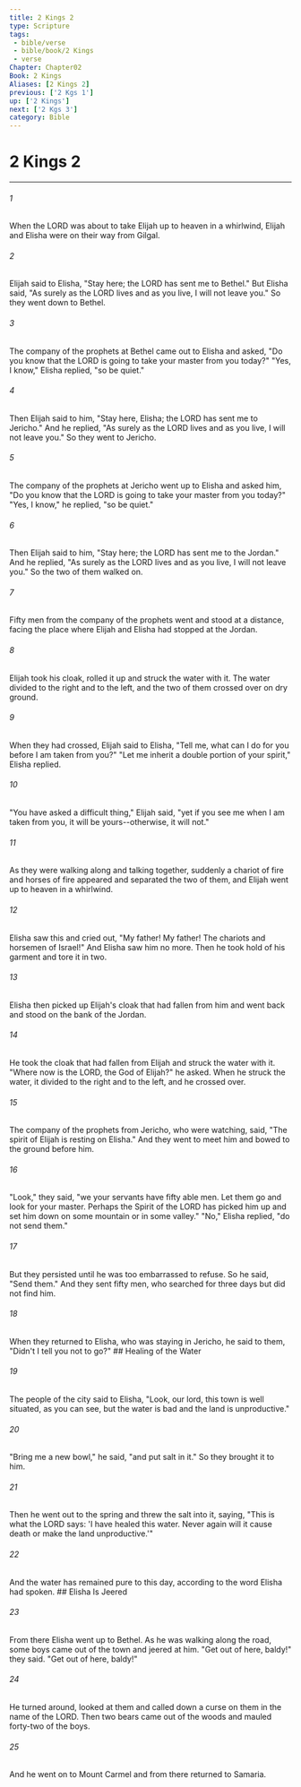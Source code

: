 ```yaml
---
title: 2 Kings 2
type: Scripture
tags:
 - bible/verse
 - bible/book/2 Kings
 - verse
Chapter: Chapter02
Book: 2 Kings
Aliases: [2 Kings 2]
previous: ['2 Kgs 1']
up: ['2 Kings']
next: ['2 Kgs 3']
category: Bible
---
```

# 2 Kings 2

***


###### 1 
When the LORD was about to take Elijah up to heaven in a whirlwind, Elijah and Elisha were on their way from Gilgal. 

###### 2 
Elijah said to Elisha, "Stay here; the LORD has sent me to Bethel." But Elisha said, "As surely as the LORD lives and as you live, I will not leave you." So they went down to Bethel. 

###### 3 
The company of the prophets at Bethel came out to Elisha and asked, "Do you know that the LORD is going to take your master from you today?" "Yes, I know," Elisha replied, "so be quiet." 

###### 4 
Then Elijah said to him, "Stay here, Elisha; the LORD has sent me to Jericho." And he replied, "As surely as the LORD lives and as you live, I will not leave you." So they went to Jericho. 

###### 5 
The company of the prophets at Jericho went up to Elisha and asked him, "Do you know that the LORD is going to take your master from you today?" "Yes, I know," he replied, "so be quiet." 

###### 6 
Then Elijah said to him, "Stay here; the LORD has sent me to the Jordan." And he replied, "As surely as the LORD lives and as you live, I will not leave you." So the two of them walked on. 

###### 7 
Fifty men from the company of the prophets went and stood at a distance, facing the place where Elijah and Elisha had stopped at the Jordan. 

###### 8 
Elijah took his cloak, rolled it up and struck the water with it. The water divided to the right and to the left, and the two of them crossed over on dry ground. 

###### 9 
When they had crossed, Elijah said to Elisha, "Tell me, what can I do for you before I am taken from you?" "Let me inherit a double portion of your spirit," Elisha replied. 

###### 10 
"You have asked a difficult thing," Elijah said, "yet if you see me when I am taken from you, it will be yours--otherwise, it will not." 

###### 11 
As they were walking along and talking together, suddenly a chariot of fire and horses of fire appeared and separated the two of them, and Elijah went up to heaven in a whirlwind. 

###### 12 
Elisha saw this and cried out, "My father! My father! The chariots and horsemen of Israel!" And Elisha saw him no more. Then he took hold of his garment and tore it in two. 

###### 13 
Elisha then picked up Elijah's cloak that had fallen from him and went back and stood on the bank of the Jordan. 

###### 14 
He took the cloak that had fallen from Elijah and struck the water with it. "Where now is the LORD, the God of Elijah?" he asked. When he struck the water, it divided to the right and to the left, and he crossed over. 

###### 15 
The company of the prophets from Jericho, who were watching, said, "The spirit of Elijah is resting on Elisha." And they went to meet him and bowed to the ground before him. 

###### 16 
"Look," they said, "we your servants have fifty able men. Let them go and look for your master. Perhaps the Spirit of the LORD has picked him up and set him down on some mountain or in some valley." "No," Elisha replied, "do not send them." 

###### 17 
But they persisted until he was too embarrassed to refuse. So he said, "Send them." And they sent fifty men, who searched for three days but did not find him. 

###### 18 
When they returned to Elisha, who was staying in Jericho, he said to them, "Didn't I tell you not to go?" ## Healing of the Water 

###### 19 
The people of the city said to Elisha, "Look, our lord, this town is well situated, as you can see, but the water is bad and the land is unproductive." 

###### 20 
"Bring me a new bowl," he said, "and put salt in it." So they brought it to him. 

###### 21 
Then he went out to the spring and threw the salt into it, saying, "This is what the LORD says: 'I have healed this water. Never again will it cause death or make the land unproductive.'" 

###### 22 
And the water has remained pure to this day, according to the word Elisha had spoken. ## Elisha Is Jeered 

###### 23 
From there Elisha went up to Bethel. As he was walking along the road, some boys came out of the town and jeered at him. "Get out of here, baldy!" they said. "Get out of here, baldy!" 

###### 24 
He turned around, looked at them and called down a curse on them in the name of the LORD. Then two bears came out of the woods and mauled forty-two of the boys. 

###### 25 
And he went on to Mount Carmel and from there returned to Samaria. 
